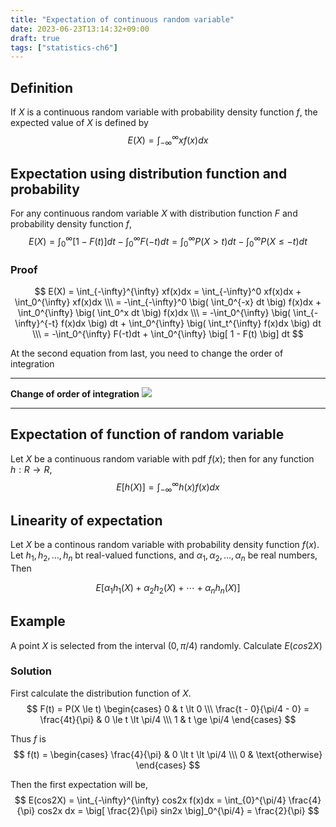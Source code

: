 ```yaml
---
title: "Expectation of continuous random variable"
date: 2023-06-23T13:14:32+09:00
draft: true
tags: ["statistics-ch6"]
---
```


## Definition
If $X$ is a continuous random variable with probability density function $f$, the expected value of $X$ is defined by
$$
E(X) = \int_{-\infty}^{\infty} xf(x)dx
$$

## Expectation using distribution function and probability
For any continuous random variable $X$ with distribution function $F$ and probability density function $f$,
$$
E(X) = \int_0^{\infty} \big[ 1 - F(t) \big] dt - \int_0^{\infty} F(-t)dt = \int_0^{\infty} P(X \gt t) dt - \int_0^{\infty} P(X \le -t)dt
$$

### Proof
$$
E(X) = \int_{-\infty}^{\infty} xf(x)dx = \int_{-\infty}^0 xf(x)dx + \int_0^{\infty} xf(x)dx \\\ = 
-\int_{-\infty}^0 \big( \int_0^{-x} dt \big) f(x)dx + \int_0^{\infty} \big( \int_0^x dt \big) f(x)dx \\\ =  -\int_0^{\infty} \big( \int_{-\infty}^{-t} f(x)dx \big) dt + \int_0^{\infty} \big( \int_t^{\infty} f(x)dx \big) dt \\\ = -\int_0^{\infty} F(-t)dt + \int_0^{\infty} \big[ 1 - F(t) \big] dt
$$

At the second equation from last, you need to change the order of integration


---
**Change of order of integration**
![](/posts/statistics/chapter6/images/change_of_order_of_integration.png)

---

## Expectation of function of random variable
Let $X$ be a continuous random variable with pdf $f(x)$; then for any function $h: R \rightarrow R$,
$$
E[h(X)] = \int_{-\infty}^{\infty} h(x)f(x)dx
$$

## Linearity of expectation
Let $X$ be a continous random variable with probability density function $f(x)$. Let $h_1, h_2, \dotso, h_n$ bt real-valued functions, and $\alpha_1, \alpha_2, \dotso, \alpha_n$ be real numbers, Then

$$
E[\alpha_1h_1(X) + \alpha_2 h_2(X) + \dotsm + \alpha_n h_n(X)]
$$

## Example
A point $X$ is selected from the interval $(0, \pi/4)$ randomly. Calculate $E(cos2X)$

### Solution
First calculate the distribution function of $X$.
$$
F(t) = P(X \le t)
\begin{cases}
0 & t \lt 0 \\\
\frac{t - 0}{\pi/4 - 0} = \frac{4t}{\pi} & 0 \le t \lt \pi/4 \\\
1 & t \ge \pi/4
\end{cases}
$$

Thus $f$ is
$$
f(t) = \begin{cases}
\frac{4}{\pi} & 0 \lt t \lt \pi/4 \\\
0 & \text{otherwise}
\end{cases}
$$

Then the first expectation will be,
$$
E(cos2X) = \int_{-\infty}^{\infty} cos2x f(x)dx = 
\int_{0}^{\pi/4} \frac{4}{\pi} cos2x dx = \big[ \frac{2}{\pi} sin2x \big]_0^{\pi/4} = \frac{2}{\pi}
$$